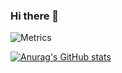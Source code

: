 ### Hi there 👋

<!--
**biepin7/biepin7** is a ✨ _special_ ✨ repository because its `README.md` (this file) appears on your GitHub profile.

Here are some ideas to get you started:

- 🔭 I’m currently working on ...
- 🌱 I’m currently learning ...
- 👯 I’m looking to collaborate on ...
- 🤔 I’m looking for help with ...
- 💬 Ask me about ...
- 📫 How to reach me: ...
- 😄 Pronouns: ...
- ⚡ Fun fact: ...
-->

![Metrics](https://metrics.lecoq.io/biepin7?template=classic&base.community=0&base.repositories=0&base.metadata=0&config.timezone=Asia%2FShanghai)

[![Anurag's GitHub stats](https://github-readme-stats.vercel.app/api?username=biepin7)](https://github.com/anuraghazra/github-readme-stats)
